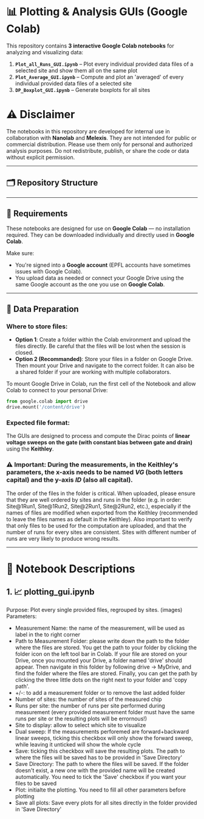 # 📊 Plotting & Analysis GUIs (Google Colab)

This repository contains **3 interactive Google Colab notebooks** for analyzing and visualizing data:

1. **`Plot_all_Runs_GUI.ipynb`** – Plot every individual provided data files of a selected site and show them all on the same plot
2. **`Plot_Average_GUI.ipynb`** – Compute and plot an 'averaged' of every individual provided data files of a selected site
3. **`DP_Boxplot_GUI.ipynb`** – Generate boxplots for all sites

# ⚠️ Disclaimer

The notebooks in this repository are developed for internal use in collaboration with **Nanolab** and **Melexis**.
They are not intended for public or commercial distribution.
Please use them only for personal and authorized analysis purposes.
Do not redistribute, publish, or share the code or data without explicit permission.

---

## 🗂 Repository Structure

---

## 🧾 Requirements

These notebooks are designed for use on **Google Colab** — no installation required.
They can be downloaded individually and directly used in **Google Colab**.

Make sure:
- You're signed into a **Google account** (EPFL accounts have sometimes issues with Google Colab).
- You upload data as needed or connect your Google Drive using the same Google account as the one you use on **Google Colab**.

---

## 📁 Data Preparation

### Where to store files:
- **Option 1**: Create a folder within the Colab environment and upload the files directly. Be careful that the files will be lost when the session is closed.
- **Option 2 (Recommanded)**: Store your files in a folder on Google Drive. Then mount your Drive and navigate to the correct folder. It can also be a shared folder if your are working with multiple collaborators.

To mount Google Drive in Colab, run the first cell of the Notebook and allow Colab to connect to your personal Drive:

```python
from google.colab import drive
drive.mount('/content/drive')
```

### Expected file format:
The GUIs are designed to process and compute the Dirac points of **linear voltage sweeps on the gate (with constant bias between gate and drain)** using the **Keithley**.

### ⚠️ Important: During the measurements, in the Keithley's parameters, the x-axis needs to be named *VG* (both letters capital) and the y-axis *ID* (also all capital).

The order of the files in the folder is critical. When uploaded, please ensure that they are well ordered by sites and runs in the folder (e.g. in order: Site@1Run1, Site@1Run2, Site@2Run1, Site@2Run2, etc.), especially if the names of files are modified when exported from the Keithley (recommended to leave the files names as default in the Keithley). Also important to verify that only files to be used for the computation are uploaded, and that the number of runs for every sites are consistent. Sites with different number of runs are very likely to produce wrong results.

---

# 🧪 Notebook Descriptions

## 1. 📈 plotting_gui.ipynb
Purpose: Plot every single provided files, regrouped by sites.
(images)
Parameters:
- Measurement Name: the name of the measurement, will be used as label in the to right corner
- Path to Measurement Folder: please write down the path to the folder where the files are stored. You get the path to your folder by clicking the folder icon on the left tool bar in Colab. If your file are stored on your Drive, once you mounted your Drive, a folder named 'drive' should appear. Then navigate in this folder by following drive -> MyDrive, and find the folder where the files are stored. Finally, you can get the path by clicking the three little dots on the right next to your folder and 'copy path'.
- +/-: to add a measurement folder or to remove the last added folder
- Number of sites: the number of sites of the measured chip
- Runs per site: the number of runs per site performed during measurement (every provided measurement folder must have the same runs per site or the resulting plots will be errornous!)
- Site to display: allow to select which site to visualize
- Dual sweep: If the measurements perforemed are forward+backward linear sweeps, ticking this checkbox will only show the forward sweep, while leaving it unticked will show the whole cycle
- Save: ticking this checkbox will save the resulting plots. The path to where the files will be saved has to be provided in 'Save Directory'
- Save Directory: The path to where the files will be saved. If the folder doesn't exist, a new one with the provided name will be created automatically. You need to tick the 'Save' checkbox if you want your files to be saved
- Plot: initialte the plotting. You need to fill all other parameters before plotting
- Save all plots: Save every plots for all sites directly in the folder provided in 'Save Directory'
  
